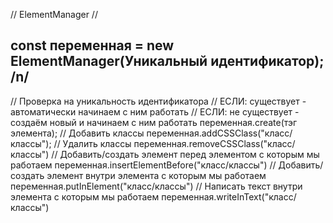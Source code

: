 
// ElementManager //
## const переменная = new ElementManager(Уникальный идентификатор); /n/
// Проверка на уникальность идентификатора
// ECЛИ: существует - автоматически начинаем с ним работать
// ECЛИ: не существует - создаём новый и начинаем с ним работать
переменная.create(тэг элемента);
// Добавить классы
переменная.addCSSClass("класс/классы"); 
// Удалить классы
переменная.removeCSSClass("класс/классы")
// Добавить/создать элемент перед элементом с которым мы работаем
переменная.insertElementBefore("класс/классы")
// Добавить/создать элемент внутри элемента с которым мы работаем
переменная.putInElement("класс/классы")
// Написать текст внутри элемента с которым мы работаем
переменная.writeInText("класс/классы")

